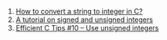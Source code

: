  1. [How to convert a string to integer in C?][1]
 2. [A tutorial on signed and unsigned integers][2]
 3. [Efficient C Tips #10 – Use unsigned integers][3]
 
[1]: https://stackoverflow.com/questions/7021725/how-to-convert-a-string-to-integer-in-c/7021750#7021750
[2]: https://embeddedgurus.com/stack-overflow/2009/08/a-tutorial-on-signed-and-unsigned-integers/
[3]: https://embeddedgurus.com/stack-overflow/2009/07/efficient-c-tips-10-use-unsigned-integers/
